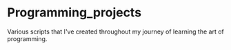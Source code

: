 # Programming_projects
Various scripts that I've created throughout my journey of learning the art of programming. 

